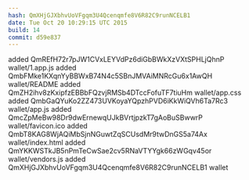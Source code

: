 ```yaml
---
hash: QmXHjGJXbhvUoVFgqm3U4Qcenqmfe8V6R82C9runNCELB1
date: Tue Oct 20 10:29:15 UTC 2015
build: 14
commit: d59e837
---
```


added QmREfH72r7pJW1CVxLEYVdPz6diGbBWkXzVXtSPHLjQhnP wallet/1.app.js
added QmbFMke1KXqnYyBBWxB74N4c5SBnJMVAiMNRcGu6x1AwQH wallet/README
added QmZH2ihv8zKxipfzEBBbFQzvjRMSb4DTccFofuTF7tiuHm wallet/app.css
added QmbGaQYuKo2ZZ473UVKoyaYQpzhPVD6iKkWiQVh6Ta7Rc3 wallet/app.js
added QmcZpMeBw98Dr9dwErnewqUJkBVrtjpzkT7gAoBuSBwwrP wallet/favicon.ico
added QmbT8KAG8WjAQiMbSjnNGuwtZqSCUsdMr9twDnGS5a74Ax wallet/index.html
added QmYKKWSTkJB5nPmTeCwSae2cv5RNaVTYYgk66zWGqv45or wallet/vendors.js
added QmXHjGJXbhvUoVFgqm3U4Qcenqmfe8V6R82C9runNCELB1 wallet
